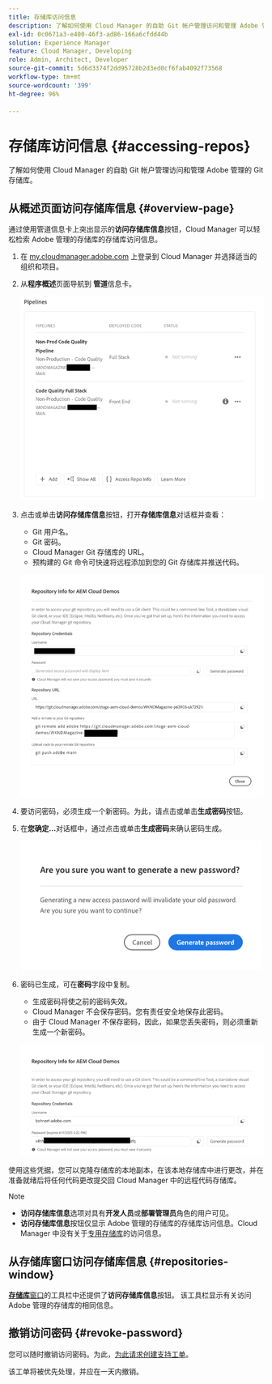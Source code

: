 ```yaml
---
title: 存储库访问信息
description: 了解如何使用 Cloud Manager 的自助 Git 帐户管理访问和管理 Adobe 管理的 Git 存储库。
exl-id: 0c0671a3-e400-46f3-ad86-166a6cfdd44b
solution: Experience Manager
feature: Cloud Manager, Developing
role: Admin, Architect, Developer
source-git-commit: 5d6d3374f2dd95728b2d3ed0cf6fab4092f73568
workflow-type: tm+mt
source-wordcount: '399'
ht-degree: 96%

---
```



# 存储库访问信息 {#accessing-repos}

了解如何使用 Cloud Manager 的自助 Git 帐户管理访问和管理 Adobe 管理的 Git 存储库。

## 从概述页面访问存储库信息 {#overview-page}

通过使用管道信息卡上突出显示的&#x200B;**访问存储库信息**&#x200B;按钮，Cloud Manager 可以轻松检索 Adobe 管理的存储库的存储库访问信息。

1. 在 [my.cloudmanager.adobe.com](https://my.cloudmanager.adobe.com/) 上登录到 Cloud Manager 并选择适当的组织和项目。

1. 从&#x200B;**程序概述**&#x200B;页面导航到 **管道**&#x200B;信息卡。

   ![访问“环境”信息卡上的“存储库信息”按钮](assets/pipelines-card.png)

1. 点击或单击&#x200B;**访问存储库信息**&#x200B;按钮，打开&#x200B;**存储库信息**&#x200B;对话框并查看：

   * Git 用户名。
   * Git 密码。
   * Cloud Manager Git 存储库的 URL。
   * 预构建的 Git 命令可快速将远程添加到您的 Git 存储库并推送代码。

   ![存储库信息窗口](assets/repository-info.png)

1. 要访问密码，必须生成一个新密码。为此，请点击或单击&#x200B;**生成密码**&#x200B;按钮。

1. 在&#x200B;**您确定…**&#x200B;对话框中，通过点击或单击&#x200B;**生成密码**&#x200B;来确认密码生成。

   ![确认密码生成](assets/confirm-password-generation.png)

1. 密码已生成，可在&#x200B;**密码**&#x200B;字段中复制。

   * 生成密码将使之前的密码失效。
   * Cloud Manager 不会保存密码。您有责任安全地保存此密码。
   * 由于 Cloud Manager 不保存密码，因此，如果您丢失密码，则必须重新生成一个新密码。

   ![生成的密码示例](assets/generated-password.png)

使用这些凭据，您可以克隆存储库的本地副本，在该本地存储库中进行更改，并在准备就绪后将任何代码更改提交回 Cloud Manager 中的远程代码存储库。

>[!NOTE]
>
>* **访问存储库信息**&#x200B;选项对具有&#x200B;**开发人员**&#x200B;或&#x200B;**部署管理员**&#x200B;角色的用户可见。
>* **访问存储库信息**&#x200B;按钮仅显示 Adobe 管理的存储库的存储库访问信息。Cloud Manager 中没有关于[专用存储库](private-repositories.md)的访问信息。

## 从存储库窗口访问存储库信息 {#repositories-window}

[**存储库**&#x200B;窗口](managing-repositories.md)的工具栏中还提供了&#x200B;**访问存储库信息**&#x200B;按钮。 该工具栏显示有关访问 Adobe 管理的存储库的相同信息。

## 撤销访问密码 {#revoke-password}

您可以随时撤销访问密码。为此，[为此请求创建支持工单](https://experienceleague.adobe.com/?support-solution=Experience+Manager&amp;support-tab=home#support)。

该工单将被优先处理，并应在一天内撤销。
